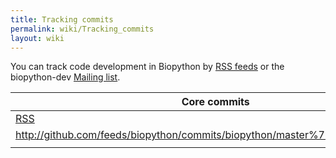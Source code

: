 ```yaml
---
title: Tracking commits
permalink: wiki/Tracking_commits
layout: wiki
---
```


You can track code development in Biopython by [RSS
feeds](wp:RSS_(file_format) "wikilink") or the biopython-dev [Mailing
list](Mailing_lists "wikilink").

| Core commits                                                                            |
|-----------------------------------------------------------------------------------------|
| [RSS](http://github.com/feeds/biopython/commits/biopython/master)                       |
| <rss><http://github.com/feeds/biopython/commits/biopython/master%7Cdate%7Cmax=20></rss> |
||



